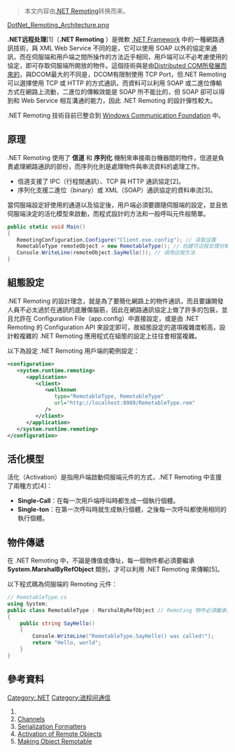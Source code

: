 > 本文内容由[.NET Remoting](https://zh.wikipedia.org/wiki/.NET_Remoting)转换而来。


[DotNet_Remoting_Architecture.png](https://zh.wikipedia.org/wiki/File:DotNet_Remoting_Architecture.png "fig:DotNet_Remoting_Architecture.png")

**.NET远程处理**\[1\]（**.NET Remoting** ）是微軟 [.NET Framework](https://zh.wikipedia.org/wiki/.NET_Framework "wikilink") 中的一種網路通訊技術，與 XML Web Service 不同的是，它可以使用 SOAP 以外的協定來通訊，而在伺服端和用戶端之間所操作的方法近乎相同，用戶端可以不必考慮使用的協定，即可存取伺服端所開放的物件。這個技術與是由[Distributed COM所發展而來的](https://zh.wikipedia.org/wiki/Distributed_COM "wikilink")，與DCOM最大的不同是，DCOM有限制使用 TCP Port，但.NET Remoting 可以選擇使用 TCP 或 HTTP 的方式通訊，而資料可以利用 SOAP 或二進位傳輸方式在網路上流動，二進位的傳輸效能是 SOAP 所不能比的，但 SOAP 卻可以得到和 Web Service 相互溝通的能力，因此 .NET Remoting 的設計彈性較大。

.NET Remoting 技術目前已整合到 [Windows Communication Foundation](https://zh.wikipedia.org/wiki/Windows_Communication_Foundation "wikilink") 中。

## 原理

.NET Remoting 使用了 **信道** 和 **序列化** 機制來串接兩台機器間的物件，信道是負責處理網路通訊的部份，而序列化則是處理物件與串流資料的處理工作。

  - 信道支援了 IPC（行程間通訊）、TCP 與 HTTP 通訊協定\[2\]。
  - 序列化支援二進位（binary）或 XML（SOAP）通訊協定的資料串流\[3\]。

當伺服端設定好使用的通道以及協定後，用戶端必須要跟隨伺服端的設定，並且依伺服端決定的活化模型來啟動，而程式設計的方法和一般呼叫元件般簡單。

``` csharp
public static void Main()
{
   RemotingConfiguration.Configure("Client.exe.config"); // 读取设置
   RemotableType remoteObject = new RemotableType(); // 创建可远程处理对象
   Console.WriteLine(remoteObject.SayHello()); // 调用远程方法
}
```

## 組態設定

.NET Remoting 的設計理念，就是為了要簡化網路上的物件通訊，而且要讓開發人員不必太過於在通訊的底層傷腦筋，因此在網路通訊協定上做了許多的包裝，並且允許在 Configuration File（app.config）中直接設定，或是由 .NET Remoting 的 Configuration API 來設定即可，故組態設定的選項複雜度較高，設計較複雜的 .NET Remoting 應用程式在組態的設定上往往會相當複雜。

以下為設定 .NET Remoting 用戶端的範例設定：

``` xml
<configuration>
   <system.runtime.remoting>
      <application>
         <client>
            <wellknown
               type="RemotableType, RemotableType"
               url="http://localhost:8989/RemotableType.rem"
            />
         </client>
      </application>
   </system.runtime.remoting>
</configuration>
```

## 活化模型

活化（Activation）是指用戶端啟動伺服端元件的方式，.NET Remoting 中支援了兩種方式\[4\]：

  - **Single-Call**：在每一次用戶端呼叫時都生成一個執行個體。
  - **Single-ton**：在第一次呼叫時就生成執行個體，之後每一次呼叫都使用相同的執行個體。

## 物件傳遞

在 .NET Remoting 中，不論是傳值或傳址，每一個物件都必須要繼承 **System.MarshalByRefObject** 類別，才可以利用 .NET Remoting 來傳輸\[5\]。

以下程式碼為伺服端的 Remoting 元件：

``` csharp
// RemotableType.cs
using System;
public class RemotableType : MarshalByRefObject // Remoting 物件必須繼承自 System.MarshalByRefObject 類別。
{
    public string SayHello()
    {
        Console.WriteLine("RemotableType.SayHello() was called!");
        return "Hello, world";
    }
}
```

## 參考資料

<div class="references-small">

<references />

</div>

[Category:.NET](https://zh.wikipedia.org/wiki/Category:.NET "wikilink") [Category:进程间通信](https://zh.wikipedia.org/wiki/Category:进程间通信 "wikilink")

1.
2.  [Channels](http://msdn.microsoft.com/en-us/library/bb552616.aspx)
3.  [Serialization Formatters](http://msdn.microsoft.com/en-us/library/bb552674.aspx)
4.  [Activation of Remote Objects](http://msdn.microsoft.com/en-us/library/bb552668.aspx)
5.  [Making Object Remotable](http://msdn.microsoft.com/en-us/library/h8f0y3fc.aspx)